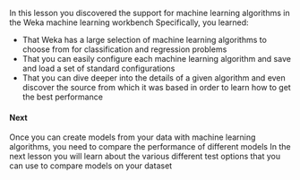 In this lesson you discovered the support for machine learning algorithms in the Weka machine
learning workbench Specifically, you learned:
- That Weka has a large selection of machine learning algorithms to choose from for
classification and regression problems
- That you can easily configure each machine learning algorithm and save and load a set of
standard configurations
- That you can dive deeper into the details of a given algorithm and even discover the source
from which it was based in order to learn how to get the best performance

#### Next
Once you can create models from your data with machine learning algorithms, you need to
compare the performance of different models In the next lesson you will learn about the various
different test options that you can use to compare models on your dataset
